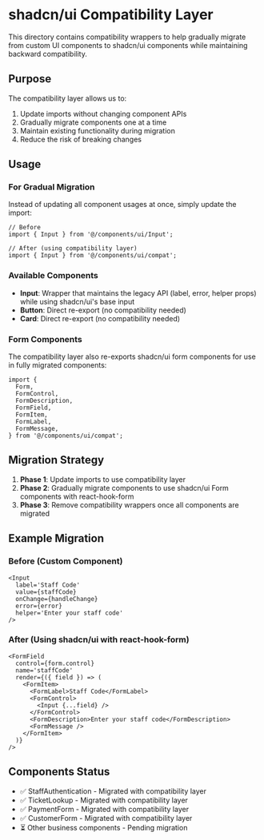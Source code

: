 # shadcn/ui Compatibility Layer

This directory contains compatibility wrappers to help gradually migrate from custom UI components to shadcn/ui components while maintaining backward compatibility.

## Purpose

The compatibility layer allows us to:

1. Update imports without changing component APIs
2. Gradually migrate components one at a time
3. Maintain existing functionality during migration
4. Reduce the risk of breaking changes

## Usage

### For Gradual Migration

Instead of updating all component usages at once, simply update the import:

```tsx
// Before
import { Input } from '@/components/ui/Input';

// After (using compatibility layer)
import { Input } from '@/components/ui/compat';
```

### Available Components

- **Input**: Wrapper that maintains the legacy API (label, error, helper props) while using shadcn/ui's base input
- **Button**: Direct re-export (no compatibility needed)
- **Card**: Direct re-export (no compatibility needed)

### Form Components

The compatibility layer also re-exports shadcn/ui form components for use in fully migrated components:

```tsx
import {
  Form,
  FormControl,
  FormDescription,
  FormField,
  FormItem,
  FormLabel,
  FormMessage,
} from '@/components/ui/compat';
```

## Migration Strategy

1. **Phase 1**: Update imports to use compatibility layer
2. **Phase 2**: Gradually migrate components to use shadcn/ui Form components with react-hook-form
3. **Phase 3**: Remove compatibility wrappers once all components are migrated

## Example Migration

### Before (Custom Component)

```tsx
<Input
  label='Staff Code'
  value={staffCode}
  onChange={handleChange}
  error={error}
  helper='Enter your staff code'
/>
```

### After (Using shadcn/ui with react-hook-form)

```tsx
<FormField
  control={form.control}
  name='staffCode'
  render={({ field }) => (
    <FormItem>
      <FormLabel>Staff Code</FormLabel>
      <FormControl>
        <Input {...field} />
      </FormControl>
      <FormDescription>Enter your staff code</FormDescription>
      <FormMessage />
    </FormItem>
  )}
/>
```

## Components Status

- ✅ StaffAuthentication - Migrated with compatibility layer
- ✅ TicketLookup - Migrated with compatibility layer
- ✅ PaymentForm - Migrated with compatibility layer
- ✅ CustomerForm - Migrated with compatibility layer
- ⏳ Other business components - Pending migration
